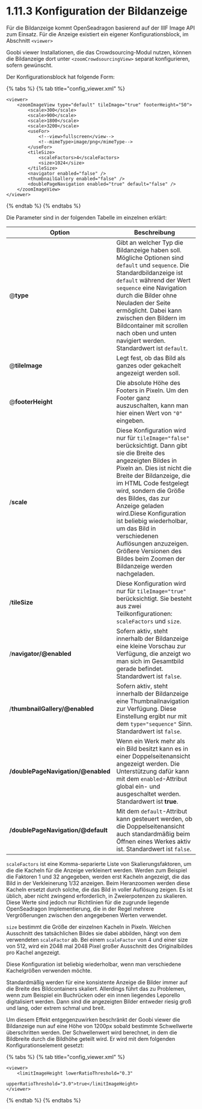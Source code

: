 # 1.11.3 Konfiguration der Bildanzeige

Für die Bildanzeige kommt OpenSeadragon basierend auf der IIIF Image API zum Einsatz. Für die Anzeige existiert ein eigener Konfigurationsblock, im Abschnitt `<viewer>`

Goobi viewer Installationen, die das Crowdsourcing-Modul nutzen, können die Bildanzeige dort unter `<zoomCrowdsourcingView>` separat konfigurieren, sofern gewünscht.

Der Konfigurationsblock hat folgende Form:

{% tabs %}
{% tab title="config_viewer.xml" %}
```markup
<viewer>
    <zoomImageView type="default" tileImage="true" footerHeight="50">
        <scale>300</scale>
        <scale>900</scale>
        <scale>1800</scale>
        <scale>3200</scale>
        <useFor>
            <!--view>fullscreen</view-->
            <!--mimeType>image/png</mimeType-->
        </useFor>
        <tileSize>
            <scaleFactors>4</scaleFactors>
            <size>1024</size>
        </tileSize>
        <navigator enabled="false" />
        <thumbnailGallery enabled="false" />
        <doublePageNavigation enabled="true" default="false" />
    </zoomImageView>
</viewer>
```
{% endtab %}
{% endtabs %}

Die Parameter sind in der folgenden Tabelle im einzelnen erklärt:

| **Option**                         | Beschreibung                                                                                                                                                                                                                                                                                                                                                                                                                                                 |
| ---------------------------------- | ------------------------------------------------------------------------------------------------------------------------------------------------------------------------------------------------------------------------------------------------------------------------------------------------------------------------------------------------------------------------------------------------------------------------------------------------------------ |
| @**type**                          | Gibt an welcher Typ die Bildanzeige haben soll. Mögliche Optionen sind `default` und `sequence`. Die Standardbildanzeige ist `default` während der Wert `sequence` eine Navigation durch die Bilder ohne Neuladen der Seite ermöglicht. Dabei kann zwischen den Bildern im Bildcontainer mit scrollen nach oben und unten navigiert werden. Standardwert ist `default`.                                                                                      |
| @**tileImage**                     | Legt fest, ob das Bild als ganzes oder gekachelt angezeigt werden soll.                                                                                                                                                                                                                                                                                                                                                                                      |
| @**footerHeight**                  | Die absolute Höhe des Footers in Pixeln. Um den Footer ganz auszuschalten, kann man hier einen Wert von `"0"` eingeben.                                                                                                                                                                                                                                                                                                                                      |
| /**scale**                         | Diese Konfiguration wird nur für `tileImage="false"` berücksichtigt. Dann gibt sie die Breite des angezeigten Bildes in Pixeln an. Dies ist nicht die Breite der Bildanzeige, die im HTML Code festgelegt wird, sondern die Größe des Bildes, das zur Anzeige geladen wird.Diese Konfiguration ist beliebig wiederholbar, um das Bild in verschiedenen Auflösungen anzuzeigen. Größere Versionen des Bildes beim Zoomen der Bildanzeige werden nachgeladen.  |
| /**tileSize**                      | Diese Konfiguration wird nur für `tileImage="true"` berücksichtigt. Sie besteht aus zwei Teilkonfigurationen: `scaleFactors` und `size`.                                                                                                                                                                                                                                                                                                                     |
| /**navigator/@enabled**            | Sofern aktiv, steht innerhalb der Bildanzeige eine kleine Vorschau zur Verfügung, die anzeigt wo man sich im Gesamtbild gerade befindet. Standardwert ist `false`.                                                                                                                                                                                                                                                                                           |
| /**thumbnailGallery/@enabled**     | Sofern aktiv, steht innerhalb der Bildanzeige eine Thumbnailnavigation zur Verfügung. Diese Einstellung ergibt nur mit dem `type="sequence"` Sinn. Standardwert ist `false`.                                                                                                                                                                                                                                                                                 |
| **/doublePageNavigation/@enabled** | Wenn ein Werk mehr als ein Bild besitzt kann es in einer Doppelseitenansicht angezeigt werden. Die Unterstützung dafür kann mit dem `enabled`-Attribut global ein- und ausgeschaltet werden. Standardwert ist **true**.                                                                                                                                                                                                                                      |
| **/doublePageNavigation/@default** | Mit dem `default`-Attribut kann gesteuert werden, ob die Doppelseitenansicht auch standardmäßig beim Öffnen eines Werkes aktiv ist. Standardwert ist `false`.                                                                                                                                                                                                                                                                                                |

`scaleFactors` ist eine Komma-separierte Liste von Skalierungsfaktoren, um die die Kacheln für die Anzeige verkleinert werden. Werden zum Beispiel die Faktoren 1 und 32 angegeben, werden erst Kacheln angezeigt, die das Bild in der Verkleinerung 1/32 anzeigen. Beim Heranzoomen werden diese Kacheln ersetzt durch solche, die das Bild in voller Auflösung zeigen. Es ist üblich, aber nicht zwingend erforderlich, in Zweierpotenzen zu skalieren. Diese Werte sind jedoch nur Richtlinien für die zugrunde liegende OpenSeadragon Implementierung, die in der Regel mehrere Vergrößerungen zwischen den angegebenen Werten verwendet.

`size` bestimmt die Größe der einzelnen Kacheln in Pixeln. Welchen Ausschnitt des tatsächlichen Bildes sie dabei abbilden, hängt von dem verwendeten `scaleFactor` ab. Bei einem `scaleFactor` von 4 und einer size von 512, wird ein 2048 mal 2048 Pixel großer Ausschnitt des Originalbildes pro Kachel angezeigt.

Diese Konfiguration ist beliebig wiederholbar, wenn man verschiedene Kachelgrößen verwenden möchte.

Standardmäßig werden für eine konsistente Anzeige die Bilder immer auf die Breite des Bildcontainers skaliert. Allerdings führt das zu Problemen, wenn zum Beispiel ein Buchrücken oder ein innen liegendes Leporello digitalisiert werden. Dann sind die angezeigten Bilder entweder riesig groß und lang, oder extrem schmal und breit.

Um diesem Effekt entgegenzuwirken beschränkt der Goobi viewer die Bildanzeige nun auf eine Höhe von 1200px sobald bestimmte Schwellwerte überschritten werden. Der Schwellenwert wird berechnet, in dem die Bildbreite durch die Bildhöhe geteilt wird. Er wird mit dem folgenden Konfigurationselement gesetzt:

{% tabs %}
{% tab title="config_viewer.xml" %}
```markup
<viewer>
    <limitImageHeight lowerRatioThreshold="0.3" 
                      upperRatioThreshold="3.0">true</limitImageHeight>
</viewer>
```
{% endtab %}
{% endtabs %}
